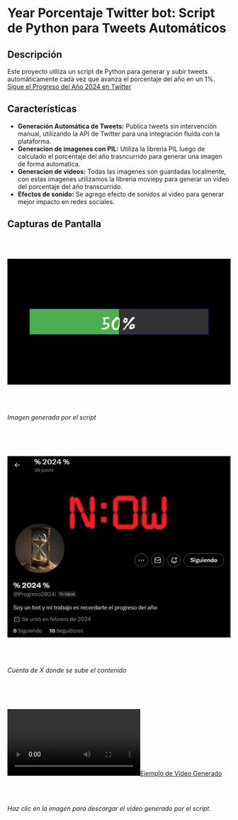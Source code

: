 # Year Porcentaje Twitter bot: Script de Python para Tweets Automáticos 

## Descripción
Este proyecto utiliza un script de Python para generar y subir tweets automáticamente cada vez que avanza el porcentaje del año en un 1%.
<br>
[Sigue el Progreso del Año 2024 en Twitter](https://x.com/Progreso2024)

## Características
- **Generación Automática de Tweets:** Publica tweets sin intervención manual, utilizando la API de Twitter para una integración fluida con la plataforma.
- **Generacion de imagenes con PIL:** Utiliza  la libreria PIL luego de calculado el porcentaje del año trasncurrido para generar una imagen de forma automatica.
- **Generacion de videos:** Todas las imagenes son guardadas localmente, con estas imagenes utilizamos la libreria moviepy para generar un video del porcentaje del año transcurrido.
- **Efectos de sonido:** Se agrego efecto de sonidos al video para generar mejor impacto en redes sociales.


## Capturas de Pantalla

<br>
<br>

![Ejemplo de Imagen generada](https://github.com/AlanJimenez353/YearPorcetageTwitterBot/blob/master/Resources/gitResources/barra_de_carga_50.png)

<br>
<br>

*Imagen generada por el script*

<br>
<br>
<br>

![Cuenta de X](https://github.com/AlanJimenez353/YearPorcetageTwitterBot/blob/master/Resources/gitResources/Account.png)

<br>
<br>

*Cuenta de X donde se sube el contenido*

<br>
<br>
<br>

[![Ejemplo de Video Generado](https://github.com/AlanJimenez353/YearPorcetageTwitterBot/blob/master/Resources/gitResources/video_porcentaje.mp4)](https://github.com/AlanJimenez353/YearPorcetageTwitterBot/raw/master/Resources/gitResources/video_porcentaje.mp4)

<br>
<br>

*Haz clic en la imagen para descargar el video generado por el script.*

